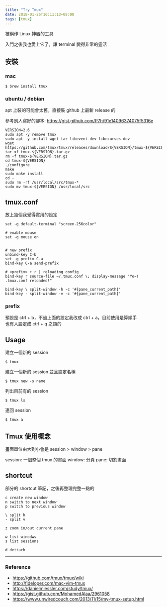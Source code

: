 ```yaml
---
title: "Try Tmux"
date: 2018-01-25T16:11:13+08:00
tags: [tmux]
---
```


被稱作 Linux 神器的工具

入門之後我也愛上它了，讓 terminal 變得非常的靈活

## 安裝

### mac

```
$ brew install tmux
```

### ubuntu / debian

apt 上裝的可能會太舊，直接裝 github 上最新 release 的

參考別人寫好的腳本: https://gist.github.com/P7h/91e14096374075f5316e

```
VERSION=2.6
sudo apt -y remove tmux
sudo apt -y install wget tar libevent-dev libncurses-dev
wget https://github.com/tmux/tmux/releases/download/${VERSION}/tmux-${VERSION}.tar.gz
tar xf tmux-${VERSION}.tar.gz
rm -f tmux-${VERSION}.tar.gz
cd tmux-${VERSION}
./configure
make
sudo make install
cd -
sudo rm -rf /usr/local/src/tmux-*
sudo mv tmux-${VERSION} /usr/local/src
```


## tmux.conf

放上幾個我覺得實用的設定

```tmux
set -g default-terminal "screen-256color"

# enable mouse
set -g mouse on


# new prefix
unbind-key C-b
set -g prefix C-a
bind-key C-a send-prefix

# <prefix> + r | reloading config
bind-key r source-file ~/.tmux.conf \; display-message "Yo~! .tmux.conf reloaded!"

bind-key \ split-window -h -c '#{pane_current_path}'
bind-key - split-window -v -c '#{pane_current_path}'
```

### prefix

預設是 ctrl + b，不過上面的設定我改成 ctrl + a，目前使用是算順手  
也有人設定成 ctrl + q 之類的

## Usage

建立一個新的 session
```
$ tmux
```

建立一個新的 session 並且設定名稱
```
$ tmux new -s name
```

列出目前有的 session
```
$ tmux ls
```

連回 session
```
$ tmux a
```

## Tmux 使用概念

畫面單位由大到小會是 session > window > pane

session: 一個整個 tmux 的畫面
window: 分頁
pane: 切割畫面

## shortcut

部分的 shortcut 筆記，之後再整理完整一點的

```
c create new window
n switch to next window
p switch to previous window

\ split h
- split v

z zoom in/out current pane

w list winodws
s list sessions

d dettach
```

---

### Reference

- https://github.com/tmux/tmux/wiki
- http://fideloper.com/mac-vim-tmux
- https://danielmiessler.com/study/tmux/
- https://gist.github.com/MohamedAlaa/2961058
- https://www.unwiredcouch.com/2013/11/15/my-tmux-setup.html
